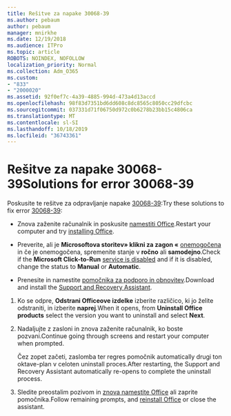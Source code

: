 ```yaml
---
title: Rešitve za napake 30068-39
ms.author: pebaum
author: pebaum
manager: mnirkhe
ms.date: 12/19/2018
ms.audience: ITPro
ms.topic: article
ROBOTS: NOINDEX, NOFOLLOW
localization_priority: Normal
ms.collection: Adm_O365
ms.custom:
- "833"
- "2000020"
ms.assetid: 92f0ef7c-4a39-4885-994d-473a4d13accd
ms.openlocfilehash: 98f83d7351bd6dd608c8dc8565c8050cc29dfcbc
ms.sourcegitcommit: 037331d71f06750d972c0b6278b23bb15c4806ca
ms.translationtype: MT
ms.contentlocale: sl-SI
ms.lasthandoff: 10/18/2019
ms.locfileid: "36743361"
---
```

# <a name="solutions-for-error-30068-39"></a><span data-ttu-id="6b469-102">Rešitve za napake 30068-39</span><span class="sxs-lookup"><span data-stu-id="6b469-102">Solutions for error 30068-39</span></span>

<span data-ttu-id="6b469-103">Poskusite te rešitve za odpravljanje napake [30068-39](https://support.office.com/article/963ca3e4-217a-4c16-9c02-ff946548357b?wt.mc_id=Alchemy_ClientDIA):</span><span class="sxs-lookup"><span data-stu-id="6b469-103">Try these solutions to fix error [30068-39](https://support.office.com/article/963ca3e4-217a-4c16-9c02-ff946548357b?wt.mc_id=Alchemy_ClientDIA):</span></span>
  
- <span data-ttu-id="6b469-104">Znova zaženite računalnik in poskusite [namestiti Office](https://portal.office.com/OLS/MySoftware.aspx).</span><span class="sxs-lookup"><span data-stu-id="6b469-104">Restart your computer and try [installing Office](https://portal.office.com/OLS/MySoftware.aspx).</span></span>

- <span data-ttu-id="6b469-105">Preverite, ali je **Microsoftova storitev» klikni za zagon «** [onemogočena](https://support.office.com/article/963ca3e4-217a-4c16-9c02-ff946548357b?wt.mc_id=Alchemy_ClientDIA) in če je onemogočena, spremenite stanje v **ročno** ali **samodejno**.</span><span class="sxs-lookup"><span data-stu-id="6b469-105">Check if the **Microsoft Click-to-Run** [service is disabled](https://support.office.com/article/963ca3e4-217a-4c16-9c02-ff946548357b?wt.mc_id=Alchemy_ClientDIA) and if it is disabled, change the status to **Manual** or **Automatic**.</span></span>

- <span data-ttu-id="6b469-106">Prenesite in namestite [pomočnika za podporo in obnovitev](https://aka.ms/SARA-OfficeUninstall-Alchemy).</span><span class="sxs-lookup"><span data-stu-id="6b469-106">Download and install the [Support and Recovery Assistant](https://aka.ms/SARA-OfficeUninstall-Alchemy).</span></span>

1. <span data-ttu-id="6b469-107">Ko se odpre, **Odstrani Officeove izdelke** izberite različico, ki jo želite odstraniti, in izberite **naprej**.</span><span class="sxs-lookup"><span data-stu-id="6b469-107">When it opens, from **Uninstall Office products** select the version you want to uninstall and select **Next**.</span></span>

2. <span data-ttu-id="6b469-108">Nadaljujte z zasloni in znova zaženite računalnik, ko boste pozvani.</span><span class="sxs-lookup"><span data-stu-id="6b469-108">Continue going through screens and restart your computer when prompted.</span></span>

    <span data-ttu-id="6b469-109">Čez zopet začeti, zaslomba ter regres pomočnik automatically drugi ton oktave-plan v celoten uninstall proces.</span><span class="sxs-lookup"><span data-stu-id="6b469-109">After restarting, the Support and Recovery Assistant automatically re-opens to complete the uninstall process.</span></span>

3. <span data-ttu-id="6b469-110">Sledite preostalim pozivom in [znova namestite Office](https://portal.office.com/OLS/MySoftware.aspx) ali zaprite pomočnika.</span><span class="sxs-lookup"><span data-stu-id="6b469-110">Follow remaining prompts, and [reinstall Office](https://portal.office.com/OLS/MySoftware.aspx) or close the assistant.</span></span>
